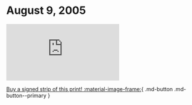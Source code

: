 # August 9, 2005

![](https://www.achewood.com/comic.php?date=08092005)

[Buy a signed strip of this print! :material-image-frame:](https://achewood-holiday-pop-up.myshopify.com/products/strip#08092005){ .md-button .md-button--primary }
